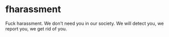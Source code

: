 # fharassment
Fuck harassment. We don't need you in our society. We will detect you, we report you, we get rid of you.
